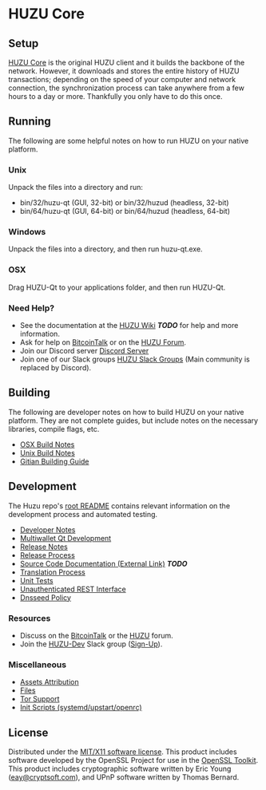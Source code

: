 HUZU Core
=====================

Setup
---------------------
[HUZU Core](http://huzu.org/wallet) is the original HUZU client and it builds the backbone of the network. However, it downloads and stores the entire history of HUZU transactions; depending on the speed of your computer and network connection, the synchronization process can take anywhere from a few hours to a day or more. Thankfully you only have to do this once.

Running
---------------------
The following are some helpful notes on how to run HUZU on your native platform.

### Unix

Unpack the files into a directory and run:

- bin/32/huzu-qt (GUI, 32-bit) or bin/32/huzud (headless, 32-bit)
- bin/64/huzu-qt (GUI, 64-bit) or bin/64/huzud (headless, 64-bit)

### Windows

Unpack the files into a directory, and then run huzu-qt.exe.

### OSX

Drag HUZU-Qt to your applications folder, and then run HUZU-Qt.

### Need Help?

* See the documentation at the [HUZU Wiki](https://en.bitcoin.it/wiki/Main_Page) ***TODO***
for help and more information.
* Ask for help on [BitcoinTalk](https://bitcointalk.org/index.php?topic=1262920.0) or on the [HUZU Forum](http://forum.huzu.org/).
* Join our Discord server [Discord Server](https://discord.huzu.org)
* Join one of our Slack groups [HUZU Slack Groups](https://huzu.org/slack-logins/) (Main community is replaced by Discord).

Building
---------------------
The following are developer notes on how to build HUZU on your native platform. They are not complete guides, but include notes on the necessary libraries, compile flags, etc.

- [OSX Build Notes](build-osx.md)
- [Unix Build Notes](build-unix.md)
- [Gitian Building Guide](gitian-building.md)

Development
---------------------
The Huzu repo's [root README](https://github.com/HUZU-Project/HUZU/blob/master/README.md) contains relevant information on the development process and automated testing.

- [Developer Notes](developer-notes.md)
- [Multiwallet Qt Development](multiwallet-qt.md)
- [Release Notes](release-notes.md)
- [Release Process](release-process.md)
- [Source Code Documentation (External Link)](https://dev.visucore.com/bitcoin/doxygen/) ***TODO***
- [Translation Process](translation_process.md)
- [Unit Tests](unit-tests.md)
- [Unauthenticated REST Interface](REST-interface.md)
- [Dnsseed Policy](dnsseed-policy.md)

### Resources

* Discuss on the [BitcoinTalk](https://bitcointalk.org/index.php?topic=1262920.0) or the [HUZU](http://forum.huzu.org/) forum.
* Join the [HUZU-Dev](https://huzu-dev.slack.com/) Slack group ([Sign-Up](https://huzu-dev.herokuapp.com/)).

### Miscellaneous
- [Assets Attribution](assets-attribution.md)
- [Files](files.md)
- [Tor Support](tor.md)
- [Init Scripts (systemd/upstart/openrc)](init.md)

License
---------------------
Distributed under the [MIT/X11 software license](http://www.opensource.org/licenses/mit-license.php).
This product includes software developed by the OpenSSL Project for use in the [OpenSSL Toolkit](https://www.openssl.org/). This product includes
cryptographic software written by Eric Young ([eay@cryptsoft.com](mailto:eay@cryptsoft.com)), and UPnP software written by Thomas Bernard.
